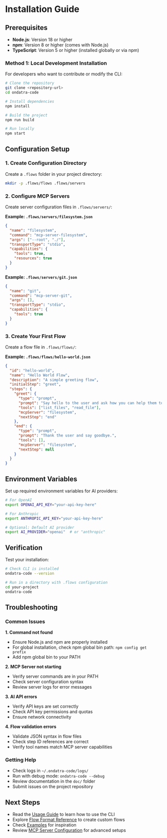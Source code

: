 # Installation Guide

## Prerequisites

- **Node.js**: Version 18 or higher
- **npm**: Version 8 or higher (comes with Node.js)
- **TypeScript**: Version 5 or higher (installed globally or via npm)

### Method 1: Local Development Installation

For developers who want to contribute or modify the CLI:

```bash
# Clone the repository
git clone <repository-url>
cd ondatra-code

# Install dependencies
npm install

# Build the project
npm run build

# Run locally
npm start
```

## Configuration Setup

### 1. Create Configuration Directory

Create a `.flows` folder in your project directory:

```bash
mkdir -p .flows/flows .flows/servers
```

### 2. Configure MCP Servers

Create server configuration files in `.flows/servers/`:

**Example: `.flows/servers/filesystem.json`**

```json
{
  "name": "filesystem",
  "command": "mcp-server-filesystem",
  "args": ["--root", "./"],
  "transportType": "stdio",
  "capabilities": {
    "tools": true,
    "resources": true
  }
}
```

**Example: `.flows/servers/git.json`**

```json
{
  "name": "git",
  "command": "mcp-server-git",
  "args": [],
  "transportType": "stdio",
  "capabilities": {
    "tools": true
  }
}
```

### 3. Create Your First Flow

Create a flow file in `.flows/flows/`:

**Example: `.flows/flows/hello-world.json`**

```json
{
  "id": "hello-world",
  "name": "Hello World Flow",
  "description": "A simple greeting flow",
  "initialStep": "greet",
  "steps": {
    "greet": {
      "type": "prompt",
      "prompt": "Say hello to the user and ask how you can help them today.",
      "tools": ["list_files", "read_file"],
      "mcpServer": "filesystem",
      "nextStep": "end"
    },
    "end": {
      "type": "prompt",
      "prompt": "Thank the user and say goodbye.",
      "tools": [],
      "mcpServer": "filesystem",
      "nextStep": null
    }
  }
}
```

## Environment Variables

Set up required environment variables for AI providers:

```bash
# For OpenAI
export OPENAI_API_KEY="your-api-key-here"

# For Anthropic
export ANTHROPIC_API_KEY="your-api-key-here"

# Optional: Default AI provider
export AI_PROVIDER="openai"  # or "anthropic"
```

## Verification

Test your installation:

```bash
# Check CLI is installed
ondatra-code --version

# Run in a directory with .flows configuration
cd your-project
ondatra-code
```

## Troubleshooting

### Common Issues

**1. Command not found**

- Ensure Node.js and npm are properly installed
- For global installation, check npm global bin path: `npm config get prefix`
- Add npm global bin to your PATH

**2. MCP Server not starting**

- Verify server commands are in your PATH
- Check server configuration syntax
- Review server logs for error messages

**3. AI API errors**

- Verify API keys are set correctly
- Check API key permissions and quotas
- Ensure network connectivity

**4. Flow validation errors**

- Validate JSON syntax in flow files
- Check step ID references are correct
- Verify tool names match MCP server capabilities

### Getting Help

- Check logs in `~/.ondatra-code/logs/`
- Run with debug mode: `ondatra-code --debug`
- Review documentation in the `doc/` folder
- Submit issues on the project repository

## Next Steps

- Read the [Usage Guide](usage.md) to learn how to use the CLI
- Explore [Flow Format Reference](flow-format.md) to create custom flows
- Check [Examples](examples.md) for inspiration
- Review [MCP Server Configuration](mcp-servers.md) for advanced setups
